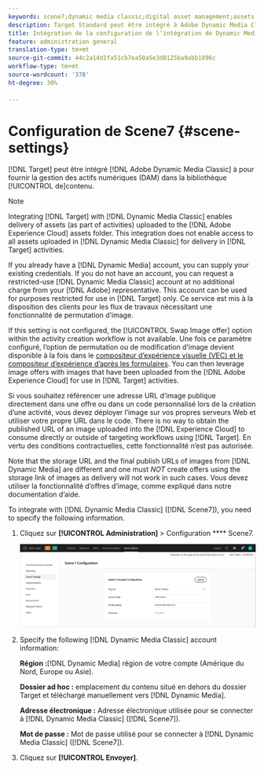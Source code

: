 ```yaml
---
keywords: scene7;dynamic media classic;digital asset management;assets;dam;content library;swap image
description: Target Standard peut être intégré à Adobe Dynamic Media Classic afin de fournir la gestion des actifs numériques (DAM) dans la bibliothèque de contenu.
title: Intégration de la configuration de l’intégration de Dynamic Media Classic
feature: administration general
translation-type: tm+mt
source-git-commit: 44c2a1dd1fa51cb7ea50a5e3d0125ba9abb1896c
workflow-type: tm+mt
source-wordcount: '378'
ht-degree: 30%

---
```



# Configuration de Scene7 {#scene-settings}

[!DNL Target] peut être intégré [!DNL Adobe Dynamic Media Classic] à pour fournir la gestion des actifs numériques (DAM) dans la bibliothèque [!UICONTROL de]contenu.

>[!NOTE]
>
>Integrating [!DNL Target] with [!DNL Dynamic Media Classic] enables delivery of assets (as part of activities) uploaded to the [!DNL Adobe Experience Cloud] assets folder. This integration does not enable access to all assets uploaded in [!DNL Dynamic Media Classic] for delivery in [!DNL Target] activities.

If you already have a [!DNL Dynamic Media] account, you can supply your existing credentials. If you do not have an account, you can request a restricted-use [!DNL Dynamic Media Classic] account at no additional charge from your [!DNL Adobe] representative. This account can be used for purposes restricted for use in [!DNL Target] only. Ce service est mis à la disposition des clients pour les flux de travaux nécessitant une fonctionnalité de permutation d’image.

<!-- 
>[!NOTE]
>
>A restricted-use, free [!DNL Dynamic Media Classic] account for [!DNL Adobe Target] is no longer supported for new customers or new users. Existing sign-in credentials work as usual. 
-->

If this setting is not configured, the [!UICONTROL Swap Image offer] option within the activity creation workflow is not available. Une fois ce paramètre configuré, l’option de permutation ou de modification d’image devient disponible à la fois dans le [compositeur d’expérience visuelle (VEC) et le compositeur d’expérience d’après les formulaires](/help/c-experiences/experiences.md#concept_A2E10F6AFB3D4AEAB6951EE14688848D). You can then leverage image offers with images that have been uploaded from the [!DNL Adobe Experience Cloud] for use in [!DNL Target] activities.

Si vous souhaitez référencer une adresse URL d’image publique directement dans une offre ou dans un code personnalisé lors de la création d’une activité, vous devez déployer l’image sur vos propres serveurs Web et utiliser votre propre URL dans le code. There is no way to obtain the published URL of an image uploaded into the [!DNL Experience Cloud] to consume directly or outside of targeting workflows using [!DNL Target]. En vertu des conditions contractuelles, cette fonctionnalité n’est pas autorisée.

Note that the storage URL and the final publish URLs of images from [!DNL Dynamic Media] are different and one must *NOT* create offers using the storage link of images as delivery will not work in such cases. Vous devez utiliser la fonctionnalité d’offres d’image, comme expliqué dans notre documentation d’aide.

To integrate with [!DNL Dynamic Media Classic] ([!DNL Scene7]), you need to specify the following information.

1. Cliquez sur **[!UICONTROL Administration]** > Configuration **** Scene7.

   ![Page Scene7](/help/administrating-target/assets/scene7.png)

1. Specify the following [!DNL Dynamic Media Classic] account information:

   **Région :**[!DNL Dynamic Media] région de votre compte  (Amérique du Nord, Europe ou Asie).

   **Dossier ad hoc :** emplacement du contenu situé en dehors du dossier Target et téléchargé manuellement vers [!DNL Dynamic Media].

   **Adresse électronique :** Adresse électronique utilisée pour se connecter à [!DNL Dynamic Media Classic] ([!DNL Scene7]).

   **Mot de passe :** Mot de passe utilisé pour se connecter à [!DNL Dynamic Media Classic] ([!DNL Scene7]).

1. Cliquez sur **[!UICONTROL Envoyer]**.
